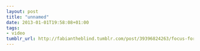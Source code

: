 ```yaml
---
layout: post
title: "unnamed"
date: 2013-01-01T19:58:08+01:00
tags:
- video
tumblr_url: http://fabiantheblind.tumblr.com/post/39396824263/focus-forward-films-saz-the-super-supercapacitor
---
```

